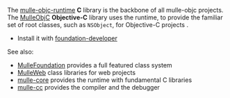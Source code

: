 The [mulle-objc-runtime](//github.com/mulle-objc/mulle-objc-runtime) **C** library is the backbone of all mulle-objc projects.
The [MulleObjC](//github.com/mulle-objc/MulleObjC) **Objective-C** library uses the runtime, to provide the familiar set of root classes, 
such as `NSObject`, for Objective-C projects . 

* Install it with [foundation-developer](//github.com/MulleFoundation/foundation-developer)

See also:

* [MulleFoundation](//github.com/MulleFoundation) provides a full featured class system
* [MulleWeb](//github.com/MulleWeb) class libraries for web projects
* [mulle-core](//github.com/mulle-core) provides the runtime with fundamental C libraries
* [mulle-cc](//github.com/mulle-cc) provides the compiler and the debugger
